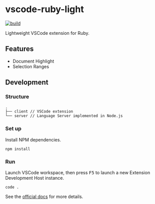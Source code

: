 # vscode-ruby-light

[![build](https://github.com/r7kamura/vscode-ruby-light/actions/workflows/build.yml/badge.svg)](https://github.com/r7kamura/vscode-ruby-light/actions/workflows/build.yml)

Lightweight VSCode extension for Ruby.

## Features

- Document Highlight
- Selection Ranges

## Development

### Structure

```
.
├── client // VSCode extension
└── server // Language Server implemented in Node.js
```

### Set up

Install NPM dependencies.

```
npm install
```

### Run

Launch VSCode workspace, then press <kbd>F5</kbd> to launch a new Extension Development Host instance.

```
code .
```

See the [official docs](https://code.visualstudio.com/api/language-extensions/language-server-extension-guide) for more details.
